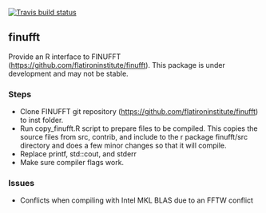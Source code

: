 <!-- badges: start -->
[![Travis build status](https://travis-ci.com/jkennel/finufft.svg?branch=master)](https://travis-ci.com/jkennel/finufft)
<!-- badges: end -->

## finufft

Provide an R interface to FINUFFT (https://github.com/flatironinstitute/finufft).  This package is under development and may not be stable.

### Steps 
- Clone FINUFFT git repository (https://github.com/flatironinstitute/finufft) to inst folder.
- Run copy_finufft.R script to prepare files to be compiled.  This copies the source files from src, contrib, and include to the r package finufft/src directory and does a few minor changes so that it will compile.
- Replace printf, std::cout, and stderr
- Make sure compiler flags work.

### Issues

- Conflicts when compiling with Intel MKL BLAS due to an FFTW conflict